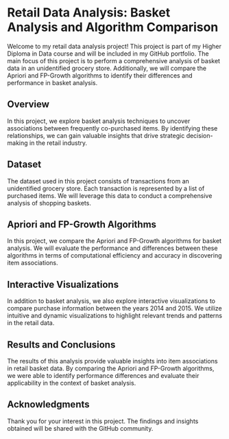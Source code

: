 # Retail Data Analysis: Basket Analysis and Algorithm Comparison

Welcome to my retail data analysis project! This project is part of my Higher Diploma in Data course and will be included in my GitHub portfolio. The main focus of this project is to perform a comprehensive analysis of basket data in an unidentified grocery store. Additionally, we will compare the Apriori and FP-Growth algorithms to identify their differences and performance in basket analysis.

## Overview

In this project, we explore basket analysis techniques to uncover associations between frequently co-purchased items. By identifying these relationships, we can gain valuable insights that drive strategic decision-making in the retail industry.

## Dataset

The dataset used in this project consists of transactions from an unidentified grocery store. Each transaction is represented by a list of purchased items. We will leverage this data to conduct a comprehensive analysis of shopping baskets.

## Apriori and FP-Growth Algorithms

In this project, we compare the Apriori and FP-Growth algorithms for basket analysis. We will evaluate the performance and differences between these algorithms in terms of computational efficiency and accuracy in discovering item associations.

## Interactive Visualizations

In addition to basket analysis, we also explore interactive visualizations to compare purchase information between the years 2014 and 2015. We utilize intuitive and dynamic visualizations to highlight relevant trends and patterns in the retail data.

## Results and Conclusions

The results of this analysis provide valuable insights into item associations in retail basket data. By comparing the Apriori and FP-Growth algorithms, we were able to identify performance differences and evaluate their applicability in the context of basket analysis.

## Acknowledgments

Thank you for your interest in this project. The findings and insights obtained will be shared with the GitHub community.
